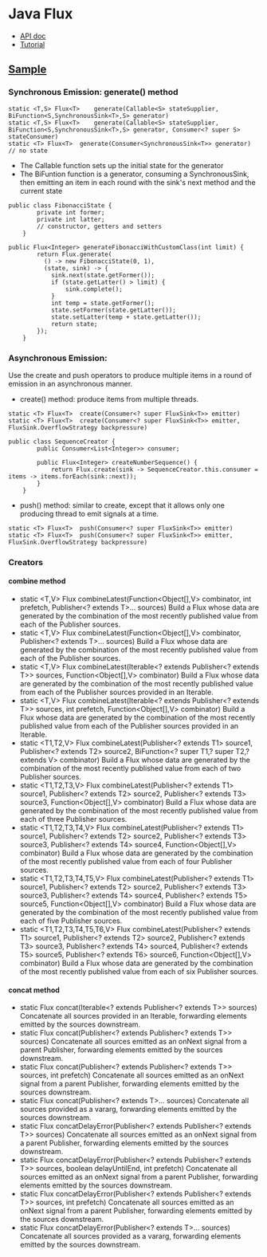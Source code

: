 # Java Flux
- [API doc](https://projectreactor.io/docs/core/release/api/reactor/core/publisher/Flux.html)
- [Tutorial]()

## [Sample](https://www.baeldung.com/flux-sequences-reactor)
### Synchronous Emission: generate() method
```
static <T,S> Flux<T> 	generate(Callable<S> stateSupplier, BiFunction<S,SynchronousSink<T>,S> generator)
static <T,S> Flux<T> 	generate(Callable<S> stateSupplier, BiFunction<S,SynchronousSink<T>,S> generator, Consumer<? super S> stateConsumer)
static <T> Flux<T> 	generate(Consumer<SynchronousSink<T>> generator)  // no state
```
- The Callable function sets up the initial state for the generator
- The BiFuntion function is a generator, consuming a SynchronousSink, then emitting an item in each round with the sink's next method and the current state
```
public class FibonacciState {
	    private int former;
	    private int latter;	 
	    // constructor, getters and setters
	}
  
public Flux<Integer> generateFibonacciWithCustomClass(int limit) {
	    return Flux.generate(
	      () -> new FibonacciState(0, 1),
	      (state, sink) -> {
	        sink.next(state.getFormer());
	        if (state.getLatter() > limit) {
	            sink.complete();
	        }
	        int temp = state.getFormer();
	        state.setFormer(state.getLatter());
	        state.setLatter(temp + state.getLatter());
	        return state;
	    });
	}
```

### Asynchronous Emission:
Use the create and push operators to produce multiple items in a round of emission in an asynchronous manner.
- create() method: produce items from multiple threads.
```
static <T> Flux<T> 	create(Consumer<? super FluxSink<T>> emitter)
static <T> Flux<T> 	create(Consumer<? super FluxSink<T>> emitter, FluxSink.OverflowStrategy backpressure)

public class SequenceCreator {
	    public Consumer<List<Integer>> consumer;
      
	    public Flux<Integer> createNumberSequence() {
	        return Flux.create(sink -> SequenceCreator.this.consumer = items -> items.forEach(sink::next));
	    }
	}
```

- push() method: similar to create, except that it allows only one producing thread to emit signals at a time.
```
static <T> Flux<T> 	push(Consumer<? super FluxSink<T>> emitter)
static <T> Flux<T> 	push(Consumer<? super FluxSink<T>> emitter, FluxSink.OverflowStrategy backpressure)
```

### Creators
#### combine method
- static <T,V> Flux<V> 	combineLatest(Function<Object[],V> combinator, int prefetch, Publisher<? extends T>... sources)
Build a Flux whose data are generated by the combination of the most recently published value from each of the Publisher sources.
- static <T,V> Flux<V> 	combineLatest(Function<Object[],V> combinator, Publisher<? extends T>... sources)
Build a Flux whose data are generated by the combination of the most recently published value from each of the Publisher sources.
- static <T,V> Flux<V> 	combineLatest(Iterable<? extends Publisher<? extends T>> sources, Function<Object[],V> combinator)
Build a Flux whose data are generated by the combination of the most recently published value from each of the Publisher sources provided in an Iterable.
- static <T,V> Flux<V> 	combineLatest(Iterable<? extends Publisher<? extends T>> sources, int prefetch, Function<Object[],V> combinator)
Build a Flux whose data are generated by the combination of the most recently published value from each of the Publisher sources provided in an Iterable.
- static <T1,T2,V> Flux<V> 	combineLatest(Publisher<? extends T1> source1, Publisher<? extends T2> source2, BiFunction<? super T1,? super T2,? extends V> combinator)
Build a Flux whose data are generated by the combination of the most recently published value from each of two Publisher sources.
- static <T1,T2,T3,V> Flux<V> 	combineLatest(Publisher<? extends T1> source1, Publisher<? extends T2> source2, Publisher<? extends T3> source3, Function<Object[],V> combinator)
Build a Flux whose data are generated by the combination of the most recently published value from each of three Publisher sources.
- static <T1,T2,T3,T4,V> Flux<V> 	combineLatest(Publisher<? extends T1> source1, Publisher<? extends T2> source2, Publisher<? extends T3> source3, Publisher<? extends T4> source4, Function<Object[],V> combinator)
Build a Flux whose data are generated by the combination of the most recently published value from each of four Publisher sources.
- static <T1,T2,T3,T4,T5,V> Flux<V> 	combineLatest(Publisher<? extends T1> source1, Publisher<? extends T2> source2, Publisher<? extends T3> source3, Publisher<? extends T4> source4, Publisher<? extends T5> source5, Function<Object[],V> combinator)
Build a Flux whose data are generated by the combination of the most recently published value from each of five Publisher sources.
- static <T1,T2,T3,T4,T5,T6,V> Flux<V> 	combineLatest(Publisher<? extends T1> source1, Publisher<? extends T2> source2, Publisher<? extends T3> source3, Publisher<? extends T4> source4, Publisher<? extends T5> source5, Publisher<? extends T6> source6, Function<Object[],V> combinator)
Build a Flux whose data are generated by the combination of the most recently published value from each of six Publisher sources.

#### concat method
- static <T> Flux<T> 	concat(Iterable<? extends Publisher<? extends T>> sources)
Concatenate all sources provided in an Iterable, forwarding elements emitted by the sources downstream.
- static <T> Flux<T> 	concat(Publisher<? extends Publisher<? extends T>> sources)
Concatenate all sources emitted as an onNext signal from a parent Publisher, forwarding elements emitted by the sources downstream.
- static <T> Flux<T> 	concat(Publisher<? extends Publisher<? extends T>> sources, int prefetch)
Concatenate all sources emitted as an onNext signal from a parent Publisher, forwarding elements emitted by the sources downstream.
- static <T> Flux<T> 	concat(Publisher<? extends T>... sources)
Concatenate all sources provided as a vararg, forwarding elements emitted by the sources downstream.
- static <T> Flux<T> 	concatDelayError(Publisher<? extends Publisher<? extends T>> sources)
Concatenate all sources emitted as an onNext signal from a parent Publisher, forwarding elements emitted by the sources downstream.
- static <T> Flux<T> 	concatDelayError(Publisher<? extends Publisher<? extends T>> sources, boolean delayUntilEnd, int prefetch)
Concatenate all sources emitted as an onNext signal from a parent Publisher, forwarding elements emitted by the sources downstream.
- static <T> Flux<T> 	concatDelayError(Publisher<? extends Publisher<? extends T>> sources, int prefetch)
Concatenate all sources emitted as an onNext signal from a parent Publisher, forwarding elements emitted by the sources downstream.
- static <T> Flux<T> 	concatDelayError(Publisher<? extends T>... sources)
Concatenate all sources provided as a vararg, forwarding elements emitted by the sources downstream.


